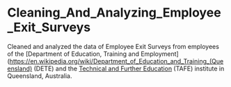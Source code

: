 # Cleaning_And_Analyzing_Employee_Exit_Surveys
Cleaned and analyzed the data of Employee Exit Surveys from employees of the [Department of Education, Training and Employment](https://en.wikipedia.org/wiki/Department_of_Education_and_Training_(Queensland) (DETE) and the [Technical and Further Education](https://en.wikipedia.org/wiki/Technical_and_further_education) (TAFE) institute in Queensland, Australia.
